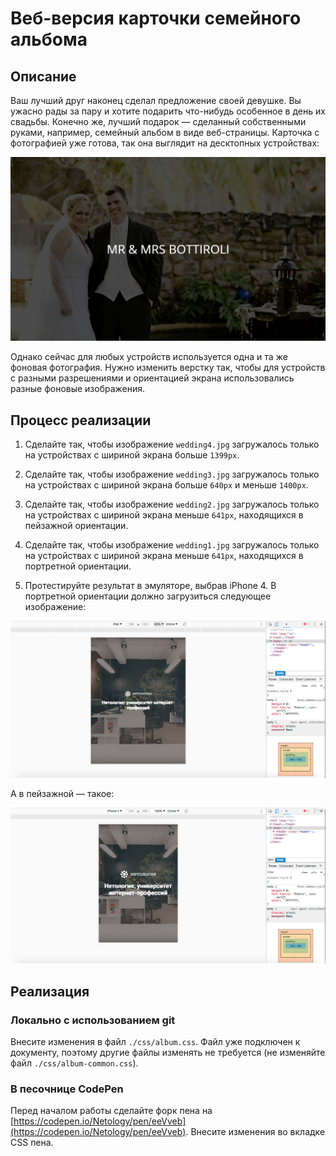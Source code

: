 # Веб-версия карточки семейного альбома

## Описание

Ваш лучший друг наконец сделал предложение своей девушке. Вы ужасно рады за пару и хотите подарить что-нибудь особенное в день их свадьбы. Конечно же, лучший подарок — сделанный собственными руками, например, семейный альбом в виде веб-страницы. Карточка с фотографией уже готова, так она выглядит на десктопных устройствах:

![Photo card layout current desktop](../../sources/adaptive-typography-album-current.jpg)

Однако сейчас для любых устройств используется одна и та же фоновая фотография. Нужно изменить верстку так, чтобы для устройств с разными разрешениями и ориентацией экрана использовались разные фоновые изображения.

## Процесс реализации

1. Сделайте так, чтобы изображение `wedding4.jpg` загружалось только на устройствах с шириной экрана больше `1399px`.

2. Сделайте так, чтобы изображение `wedding3.jpg` загружалось только на устройствах с шириной экрана больше `640px` и меньше `1400px`.

3. Сделайте так, чтобы изображение `wedding2.jpg` загружалось только на устройствах с шириной экрана меньше `641px`, находящихся в пейзажной ориентации.

4. Сделайте так, чтобы изображение `wedding1.jpg` загружалось только на устройствах с шириной экрана меньше `641px`, находящихся в портретной ориентации.

5. Протестируйте результат в эмуляторе, выбрав iPhone 4. В портретной ориентации должно загрузиться следующее изображение: 

![Photo card layout target on a small portrait screen](../../sources/adaptive-layout-welcome-step0.jpg)

А в пейзажной — такое:

![Photo card layout target on a small landscape screen](../../sources/adaptive-layout-welcome-step1.jpg)

## Реализация

### Локально с использованием git

Внесите изменения в файл `./css/album.css`. Файл уже подключен к документу, поэтому другие файлы изменять не требуется (не изменяйте файл `./css/album-common.css`).

### В песочнице CodePen

Перед началом работы сделайте форк пена на [https://codepen.io/Netology/pen/eeVveb](https://codepen.io/Netology/pen/eeVveb).
Внесите изменения во вкладке CSS пена.